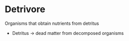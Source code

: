 # Detrivore

Organisms that obtain nutrients from detritus
- Detritus -> dead matter from decomposed organisms

